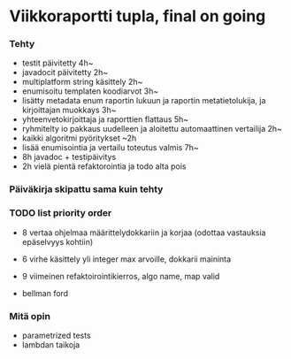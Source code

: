 # Viikkoraportti tupla, final  on going

### Tehty
* testit päivitetty 4h~
* javadocit päivitetty 2h~
* multiplatform string käsittely 2h~
* enumisoitu templaten koodiarvot 3h~
* lisätty metadata enum raportin lukuun ja raportin metatietolukija, ja kirjoittajan muokkays 3h~
* yhteenvetokirjoittaja ja raporttien flattaus 5h~
* ryhmitelty io pakkaus uudelleen ja aloitettu automaattinen vertailija 2h~
* kaikki algoritmi pyöritykset ~2h
* lisää enumisointia ja vertailu toteutus valmis 7h~
* 8h javadoc + testipäivitys
* 2h vielä pientä refaktorointia ja todo alta pois

### Päiväkirja skipattu sama kuin tehty
### TODO list priority order
* 8 vertaa ohjelmaa määrittelydokkariin ja korjaa (odottaa vastauksia epäselvyys kohtiin)

* 6 virhe käsittely yli integer max arvoille, dokkarii maininta
* 9 viimeinen refaktoirointikierros, algo name, map valid

* bellman ford

### Mitä opin
* parametrized tests
* lambdan taikoja
